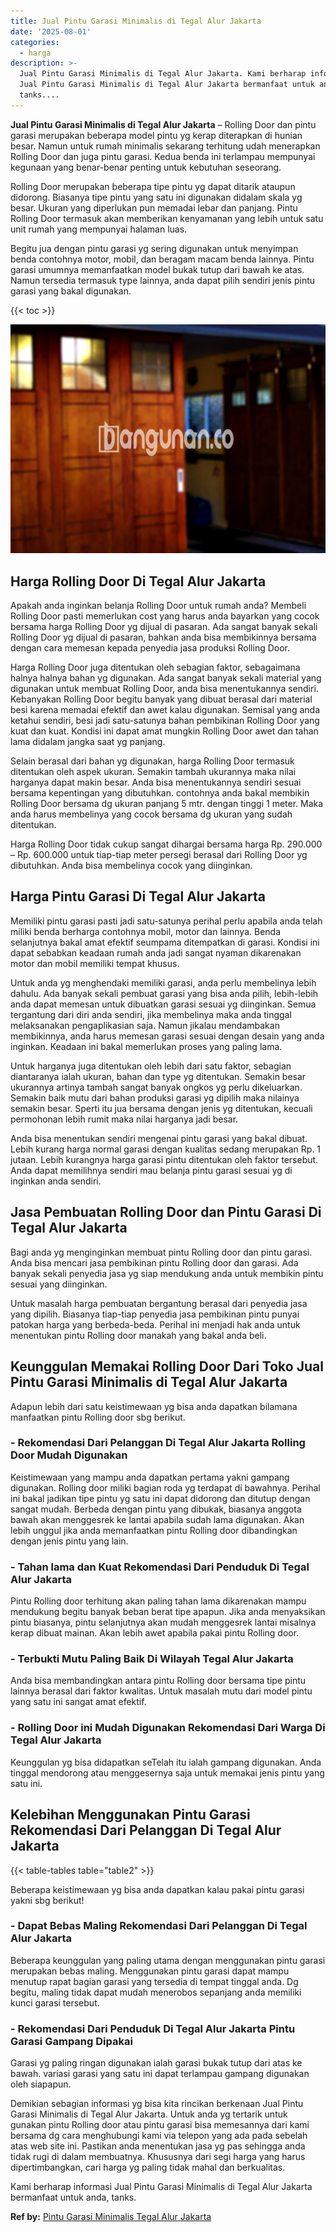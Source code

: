 ```yaml
---
title: Jual Pintu Garasi Minimalis di Tegal Alur Jakarta
date: '2025-08-01'
categories:
  - harga
description: >-
  Jual Pintu Garasi Minimalis di Tegal Alur Jakarta. Kami berharap informasi
  Jual Pintu Garasi Minimalis di Tegal Alur Jakarta bermanfaat untuk anda,
  tanks....
---
```


**Jual Pintu Garasi Minimalis di Tegal Alur Jakarta** – Rolling Door dan pintu garasi merupakan beberapa model pintu yg kerap diterapkan di hunian besar. Namun untuk rumah minimalis sekarang terhitung udah menerapkan Rolling Door dan juga pintu garasi. Kedua benda ini terlampau mempunyai kegunaan yang benar-benar penting untuk kebutuhan seseorang.

Rolling Door merupakan beberapa tipe pintu yg dapat ditarik ataupun didorong. Biasanya tipe pintu yang satu ini digunakan didalam skala yg besar. Ukuran yang diperlukan pun memadai lebar dan panjang. Pintu Rolling Door termasuk akan memberikan kenyamanan yang lebih untuk satu unit rumah yang mempunyai halaman luas.

Begitu jua dengan pintu garasi yg sering digunakan untuk menyimpan benda contohnya motor, mobil, dan beragam macam benda lainnya. Pintu garasi umumnya memanfaatkan model bukak tutup dari bawah ke atas. Namun tersedia termasuk type lainnya, anda dapat pilih sendiri jenis pintu garasi yang bakal digunakan.

{{< toc >}}

![Jual Pintu Garasi Minimalis di Tegal Alur Jakarta](/images/pintu-garasi-24.png)

## Harga Rolling Door Di Tegal Alur Jakarta

Apakah anda inginkan belanja Rolling Door untuk rumah anda? Membeli Rolling Door pasti memerlukan cost yang harus anda bayarkan yang cocok bersama harga Rolling Door yg dijual di pasaran. Ada sangat banyak sekali Rolling Door yg dijual di pasaran, bahkan anda bisa membikinnya bersama dengan cara memesan kepada penyedia jasa produksi Rolling Door.

Harga Rolling Door juga ditentukan oleh sebagian faktor, sebagaimana halnya halnya bahan yg digunakan. Ada sangat banyak sekali material yang digunakan untuk membuat Rolling Door, anda bisa menentukannya sendiri. Kebanyakan Rolling Door begitu banyak yang dibuat berasal dari material besi karena memadai efektif dan awet kalau digunakan. Semisal yang anda ketahui sendiri, besi jadi satu-satunya bahan pembikinan Rolling Door yang kuat dan kuat. Kondisi ini dapat amat mungkin Rolling Door awet dan tahan lama didalam jangka saat yg panjang.

Selain berasal dari bahan yg digunakan, harga Rolling Door termasuk ditentukan oleh aspek ukuran. Semakin tambah ukurannya maka nilai harganya dapat makin besar. Anda bisa menentukannya sendiri sesuai bersama kepentingan yang dibutuhkan. contohnya anda bakal membikin Rolling Door bersama dg ukuran panjang 5 mtr. dengan tinggi 1 meter. Maka anda harus membelinya yang cocok bersama dg ukuran yang sudah ditentukan.

Harga Rolling Door tidak cukup sangat dihargai bersama harga Rp. 290.000 – Rp. 600.000 untuk tiap-tiap meter persegi berasal dari Rolling Door yg dibutuhkan. Anda bisa membelinya cocok yang diinginkan.

## Harga Pintu Garasi Di Tegal Alur Jakarta

Memiliki pintu garasi pasti jadi satu-satunya perihal perlu apabila anda telah miliki benda berharga contohnya mobil, motor dan lainnya. Benda selanjutnya bakal amat efektif seumpama ditempatkan di garasi. Kondisi ini dapat sebabkan keadaan rumah anda jadi sangat nyaman dikarenakan motor dan mobil memiliki tempat khusus.

Untuk anda yg menghendaki memiliki garasi, anda perlu membelinya lebih dahulu. Ada banyak sekali pembuat garasi yang bisa anda pilih, lebih-lebih anda dapat memesan untuk dibuatkan garasi sesuai yg diinginkan. Semua tergantung dari diri anda sendiri, jika membelinya maka anda tinggal melaksanakan pengaplikasian saja. Namun jikalau mendambakan membikinnya, anda harus memesan garasi sesuai dengan desain yang anda inginkan. Keadaan ini bakal memerlukan proses yang paling lama.

Untuk harganya juga ditentukan oleh lebih dari satu faktor, sebagian diantaranya ialah ukuran, bahan dan type yg ditentukan. Semakin besar ukurannya artinya tambah sangat banyak ongkos yg perlu dikeluarkan. Semakin baik mutu dari bahan produksi garasi yg dipilih maka nilainya semakin besar. Sperti itu jua bersama dengan jenis yg ditentukan, kecuali permohonan lebih rumit maka nilai harganya jadi besar.

Anda bisa menentukan sendiri mengenai pintu garasi yang bakal dibuat. Lebih kurang harga normal garasi dengan kualitas sedang merupakan Rp. 1 jutaan. Lebih kurangnya harga garasi pintu ditentukan oleh faktor tersebut. Anda dapat memilihnya sendiri mau belanja pintu garasi sesuai yg di inginkan anda sendiri.

## Jasa Pembuatan Rolling Door dan Pintu Garasi Di Tegal Alur Jakarta

Bagi anda yg menginginkan membuat pintu Rolling door dan pintu garasi. Anda bisa mencari jasa pembikinan pintu Rolling door dan garasi. Ada banyak sekali penyedia jasa yg siap mendukung anda untuk membikin pintu sesuai yang diinginkan.

Untuk masalah harga pembuatan bergantung berasal dari penyedia jasa yang dipilih. Biasanya tiap-tiap penyedia jasa pembikinan pintu punyai patokan harga yang berbeda-beda. Perihal ini menjadi hak anda untuk menentukan pintu Rolling door manakah yang bakal anda beli.

## Keunggulan Memakai Rolling Door Dari Toko Jual Pintu Garasi Minimalis di Tegal Alur Jakarta

Adapun lebih dari satu keistimewaan yg bisa anda dapatkan bilamana manfaatkan pintu Rolling door sbg berikut.

### \- Rekomendasi Dari Pelanggan Di Tegal Alur Jakarta Rolling Door Mudah Digunakan

Keistimewaan yang mampu anda dapatkan pertama yakni gampang digunakan. Rolling door miliki bagian roda yg terdapat di bawahnya. Perihal ini bakal jadikan tipe pintu yg satu ini dapat didorong dan ditutup dengan sangat mudah. Berbeda dengan pintu yang dibukak, biasanya anggota bawah akan menggesrek ke lantai apabila sudah lama digunakan. Akan lebih unggul jika anda memanfaatkan pintu Rolling door dibandingkan dengan jenis pintu yang lain.

### \- Tahan lama dan Kuat Rekomendasi Dari Penduduk Di Tegal Alur Jakarta

Pintu Rolling door terhitung akan paling tahan lama dikarenakan mampu mendukung begitu banyak beban berat tipe apapun. Jika anda menyaksikan pintu biasanya, pintu selanjutnya akan mudah menggesrek lantai misalnya kerap dibuat mainan. Akan lebih awet apabila pakai pintu Rolling door.

### \- Terbukti Mutu Paling Baik Di Wilayah Tegal Alur Jakarta

Anda bisa membandingkan antara pintu Rolling door bersama tipe pintu lainnya berasal dari faktor kwalitas. Untuk masalah mutu dari model pintu yang satu ini sangat amat efektif.

### \- Rolling Door ini Mudah Digunakan Rekomendasi Dari Warga Di Tegal Alur Jakarta

Keunggulan yg bisa didapatkan seTelah itu ialah gampang digunakan. Anda tinggal mendorong atau menggesernya saja untuk memakai jenis pintu yang satu ini.

## Kelebihan Menggunakan Pintu Garasi Rekomendasi Dari Pelanggan Di Tegal Alur Jakarta

{{< table-tables table="table2" >}}

Beberapa keistimewaan yg bisa anda dapatkan kalau pakai pintu garasi yakni sbg berikut!

### \- Dapat Bebas Maling Rekomendasi Dari Pelanggan Di Tegal Alur Jakarta

Beberapa keunggulan yang paling utama dengan menggunakan pintu garasi merupakan bebas maling. Menggunakan pintu garasi dapat mampu menutup rapat bagian garasi yang tersedia di tempat tinggal anda. Dg begitu, maling tidak dapat mudah menerobos sepanjang anda memiliki kunci garasi tersebut.

### \- Rekomendasi Dari Penduduk Di Tegal Alur Jakarta Pintu Garasi Gampang Dipakai

Garasi yg paling ringan digunakan ialah garasi bukak tutup dari atas ke bawah. variasi garasi yang satu ini dapat terlampau gampang digunakan oleh siapapun.

Demikian sebagian informasi yg bisa kita rincikan berkenaan Jual Pintu Garasi Minimalis di Tegal Alur Jakarta. Untuk anda yg tertarik untuk gunakan pintu Rolling door atau pintu garasi bisa memesannya dari kami bersama dg cara menghubungi kami via telepon yang ada pada sebelah atas web site ini. Pastikan anda menentukan jasa yg pas sehingga anda tidak rugi di dalam membuatnya. Khususnya dari segi harga yang harus dipertimbangkan, cari harga yg paling tidak mahal dan berkualitas.

Kami berharap informasi Jual Pintu Garasi Minimalis di Tegal Alur Jakarta bermanfaat untuk anda, tanks.

**Ref by:** [Pintu Garasi Minimalis Tegal Alur Jakarta](https://id.wikipedia.org/wiki/Pintu)
